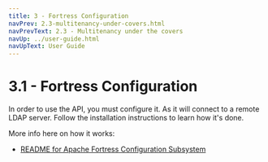 ```yaml
---
title: 3 - Fortress Configuration
navPrev: 2.3-multitenancy-under-covers.html
navPrevText: 2.3 - Multitenancy under the covers
navUp: ../user-guide.html
navUpText: User Guide
---
```


# 3.1 - Fortress Configuration

In order to use the API, you must configure it. As it will connect to a remote LDAP server. Follow the installation instructions to learn how it's done.

More info here on how it works:
* [README for Apache Fortress Configuration Subsystem](https://github.com/apache/directory-fortress-core/blob/master/README-CONFIG.md)

